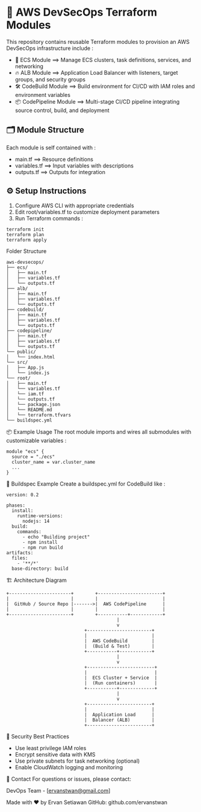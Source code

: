 
# 🚀 AWS DevSecOps Terraform Modules

This repository contains reusable Terraform modules to provision an AWS DevSecOps infrastructure include :

- 🐳 ECS Module ==> Manage ECS clusters, task definitions, services, and networking  
- 🔥 ALB Module ==> Application Load Balancer with listeners, target groups, and security groups  
- 🛠️ CodeBuild Module ==> Build environment for CI/CD with IAM roles and environment variables  
- 📦 CodePipeline Module ==> Multi-stage CI/CD pipeline integrating source control, build, and deployment  


## 🗂️ Module Structure

Each module is self contained with :

- main.tf ==> Resource definitions  
- variables.tf ==> Input variables with descriptions  
- outputs.tf ==> Outputs for integration  

## ⚙️ Setup Instructions

1. Configure AWS CLI with appropriate credentials  
2. Edit root/variables.tf to customize deployment parameters  
3. Run Terraform commands :

```
terraform init
terraform plan
terraform apply
```

Folder Structure

```
aws-devsecops/
├── ecs/
│   ├── main.tf
│   ├── variables.tf
│   └── outputs.tf
├── alb/
│   ├── main.tf
│   ├── variables.tf
│   └── outputs.tf
├── codebuild/
│   ├── main.tf
│   ├── variables.tf
│   └── outputs.tf
├── codepipeline/
│   ├── main.tf
│   ├── variables.tf
│   └── outputs.tf
└── public/
│   └── index.html
└── src/
│   ├── App.js
│   └── index.js
└── root/
│   ├── main.tf
│   └── variables.tf
│   └── iam.tf
│   └── outputs.tf
│   └── package.json
│   └── README.md
│   └── terraform.tfvars
└── buildspec.yml
```

📦 Example Usage
The root module imports and wires all submodules with customizable variables :

```
module "ecs" {
  source = "./ecs"
  cluster_name = var.cluster_name
  ...
}
```

📝 Buildspec Example
Create a buildspec.yml for CodeBuild like :
```
version: 0.2

phases:
  install:
    runtime-versions:
      nodejs: 14
  build:
    commands:
      - echo "Building project"
      - npm install
      - npm run build
artifacts:
  files:
    - '**/*'
  base-directory: build
  ```

🏗️ Architecture Diagram

```
+-----------------------+        +------------------------+
|                       |        |                        |
|  GitHub / Source Repo |------->|  AWS CodePipeline      |
|                       |        |                        |
+-----------------------+        +-----------+------------+
                                         |
                                         v
                             +------------------------+
                             |                        |
                             |  AWS CodeBuild         |
                             |  (Build & Test)        |
                             +-----------+------------+
                                         |
                                         v
                             +-------------------------+
                             |                         |
                             |  ECS Cluster + Service  |
                             |  (Run containers)       |
                             +-----------+-------------+
                                         |
                                         v
                             +------------------------+
                             |                        |
                             |  Application Load      |
                             |  Balancer (ALB)        |
                             +------------------------+
```

🔐 Security Best Practices

- Use least privilege IAM roles
- Encrypt sensitive data with KMS
- Use private subnets for task networking (optional)
- Enable CloudWatch logging and monitoring

📧 Contact
For questions or issues, please contact:

DevOps Team - [ervanstwan@gmail.com]

Made with ❤️ by Ervan Setiawan
GitHub: github.com/ervanstwan
